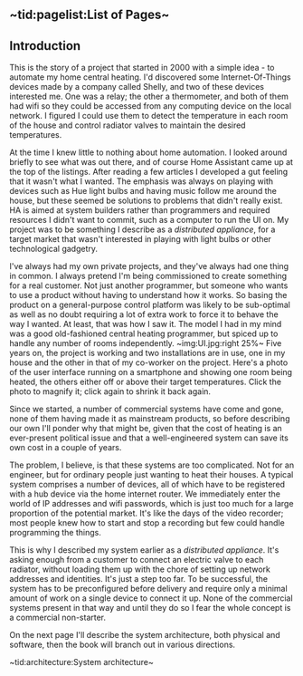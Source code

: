 ## ~tid:pagelist:List of Pages~ ##

## Introduction ##

This is the story of a project that started in 2000 with a simple idea - to automate my home central heating. I'd discovered some Internet-Of-Things devices made by a company called Shelly, and two of these devices interested me. One was a relay; the other a thermometer, and both of them had wifi so they could be accessed from any computing device on the local network. I figured I could use them to detect the temperature in each room of the house and control radiator valves to maintain the desired temperatures.

At the time I knew little to nothing about home automation. I looked around briefly to see what was out there, and of course Home Assistant came up at the top of the listings. After reading a few articles I developed a gut feeling that it wasn't what I wanted. The emphasis was always on playing with devices such as Hue light bulbs and having music follow me around the house, but these seemed be solutions to problems that didn't really exist. HA is aimed at system builders rather than programmers and required resources I didn't want to commit, such as a computer to run the UI on. My project was to be something I describe as a _distributed appliance_, for a target market that wasn't interested in playing with light bulbs or other technological gadgetry.

I've always had my own private projects, and they've always had one thing in common. I always pretend I'm being commissioned to create something for a real customer. Not just another programmer, but someone who wants to use a product without having to understand how it works. So basing the product on a general-purpose control platform was likely to be sub-optimal as well as no doubt requiring a lot of extra work to force it to behave the way I wanted. At least, that was how I saw it. The model I had in my mind was a good old-fashioned central heating programmer, but spiced up to handle any number of rooms independently.
~img:UI.jpg:right 25%~
Five years on, the project is working and two installations are in use, one in my house and the other in that of my co-worker on the project. Here's a photo of the user interface running on a smartphone and showing one room being heated, the others either off or above their target temperatures. Click the photo to magnify it; click again to shrink it back again.

Since we started, a number of commercial systems have come and gone, none of them having made it as mainstream products, so before describing our own I'll ponder why that might be, given that the cost of heating is an ever-present political issue and that a well-engineered system can save its own cost in a couple of years.

The problem, I believe, is that these systems are too complicated. Not for an engineer, but for ordinary people just wanting to heat their houses. A typical system comprises a number of devices, all of which have to be registered with a hub device via the home internet router. We immediately enter the world of IP addresses and wifi passwords, which is just too much for a large proportion of the potential market. It's like the days of the video recorder; most people knew how to start and stop a recording but few could handle programming the things.

This is why I described my system earlier as a _distributed appliance_. It's asking enough from a customer to connect an electric valve to each radiator, without loading them up with the chore of setting up network addresses and identities. It's just a step too far. To be successful, the system has to be preconfigured before delivery and require only a minimal amount of work on a single device to connect it up. None of the commercial systems present in that way and until they do so I fear the whole concept is a commercial non-starter.

On the next page I'll describe the system architecture, both physical and software, then the book will branch out in various directions.

~tid:architecture:System architecture~

